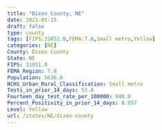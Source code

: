 ```yaml
---
title: "Dixon County, NE"
date: 2021-05-15
draft: false
type: county
tags: [FIPS:31051.0,FEMA:7.0,Small metro,Yellow]
categories: [NE]
County: Dixon County
State: NE
FIPS: 31051.0
FEMA_Region: 7.0
Population: 5636.0
NCHS_Urban_Rural_Classification: Small metro
Tests_in_prior_14_days: 53.0
Fourteen_day_test_rate_per_100000: 940.0
Percent_Positivity_in_prior_14_days: 0.057
Level: Yellow
url: /states/NE/dixon-county
---
```



